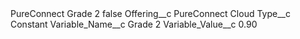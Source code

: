 <?xml version="1.0" encoding="UTF-8"?>
<CustomMetadata xmlns="http://soap.sforce.com/2006/04/metadata" xmlns:xsi="http://www.w3.org/2001/XMLSchema-instance" xmlns:xsd="http://www.w3.org/2001/XMLSchema">
    <label>PureConnect Grade 2</label>
    <protected>false</protected>
    <values>
        <field>Offering__c</field>
        <value xsi:type="xsd:string">PureConnect Cloud</value>
    </values>
    <values>
        <field>Type__c</field>
        <value xsi:type="xsd:string">Constant</value>
    </values>
    <values>
        <field>Variable_Name__c</field>
        <value xsi:type="xsd:string">Grade 2</value>
    </values>
    <values>
        <field>Variable_Value__c</field>
        <value xsi:type="xsd:string">0.90</value>
    </values>
</CustomMetadata>
